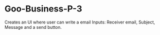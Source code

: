 # Goo-Business-P-3
Creates  an UI where user can write a email Inputs: Receiver email, Subject, Message and a send button.
